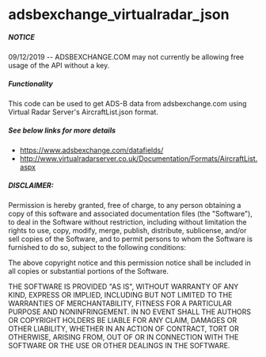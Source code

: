 # adsbexchange_virtualradar_json

##### NOTICE
 
 09/12/2019 -- ADSBEXCHANGE.COM may not currently be allowing free usage of the API without a key.


##### Functionality

 This code can be used to get ADS-B data from adsbexchange.com using Virtual Radar Server's AircraftList.json format.

##### See below links for more details

* https://www.adsbexchange.com/datafields/
* http://www.virtualradarserver.co.uk/Documentation/Formats/AircraftList.aspx

##### DISCLAIMER: 

Permission is hereby granted, free of charge, to any person obtaining a copy
of this software and associated documentation files (the "Software"), to deal
in the Software without restriction, including without limitation the rights
to use, copy, modify, merge, publish, distribute, sublicense, and/or sell
copies of the Software, and to permit persons to whom the Software is
furnished to do so, subject to the following conditions:

The above copyright notice and this permission notice shall be included in all
copies or substantial portions of the Software.

THE SOFTWARE IS PROVIDED "AS IS", WITHOUT WARRANTY OF ANY KIND, EXPRESS OR
IMPLIED, INCLUDING BUT NOT LIMITED TO THE WARRANTIES OF MERCHANTABILITY,
FITNESS FOR A PARTICULAR PURPOSE AND NONINFRINGEMENT. IN NO EVENT SHALL THE
AUTHORS OR COPYRIGHT HOLDERS BE LIABLE FOR ANY CLAIM, DAMAGES OR OTHER
LIABILITY, WHETHER IN AN ACTION OF CONTRACT, TORT OR OTHERWISE, ARISING FROM,
OUT OF OR IN CONNECTION WITH THE SOFTWARE OR THE USE OR OTHER DEALINGS IN THE
SOFTWARE.
